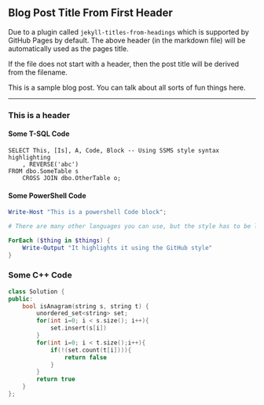 ## Blog Post Title From First Header

Due to a plugin called `jekyll-titles-from-headings` which is supported by GitHub Pages by default. The above header (in the markdown file) will be automatically used as the pages title.

If the file does not start with a header, then the post title will be derived from the filename.

This is a sample blog post. You can talk about all sorts of fun things here.

---

### This is a header

#### Some T-SQL Code

```tsql
SELECT This, [Is], A, Code, Block -- Using SSMS style syntax highlighting
    , REVERSE('abc')
FROM dbo.SomeTable s
    CROSS JOIN dbo.OtherTable o;
```

#### Some PowerShell Code

```powershell
Write-Host "This is a powershell Code block";

# There are many other languages you can use, but the style has to be loaded first

ForEach ($thing in $things) {
    Write-Output "It highlights it using the GitHub style"
}
```

### Some C++ Code

```c++
class Solution {
public:
    bool isAnagram(string s, string t) {
        unordered_set<string> set;
        for(int i=0; i < s.size(); i++){
            set.insert(s[i])
        }
        for(int i=0; i < t.size();i++){
            if(!(set.count(t[i]))){
                return false
            }
        }
        return true
    }
};
```
